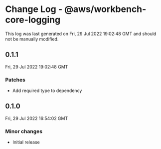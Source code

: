# Change Log - @aws/workbench-core-logging

This log was last generated on Fri, 29 Jul 2022 19:02:48 GMT and should not be manually modified.

## 0.1.1
Fri, 29 Jul 2022 19:02:48 GMT

### Patches

- Add required type to dependency

## 0.1.0
Fri, 29 Jul 2022 16:54:02 GMT

### Minor changes

- Initial release

